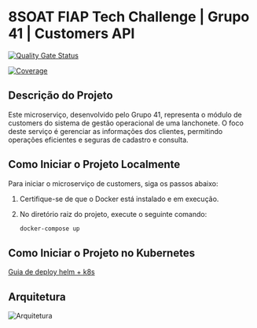 # 8SOAT FIAP Tech Challenge | Grupo 41 | Customers API

[![Quality Gate Status](https://sonarcloud.io/api/project_badges/measure?project=8SOAT-GRUPO-41_tech-challenge-fase-4-customers&metric=alert_status)](https://sonarcloud.io/summary/new_code?id=8SOAT-GRUPO-41_tech-challenge-fase-4-customers)

[![Coverage](https://sonarcloud.io/api/project_badges/measure?project=8SOAT-GRUPO-41_tech-challenge-fase-4-customers&metric=coverage)](https://sonarcloud.io/summary/new_code?id=8SOAT-GRUPO-41_tech-challenge-fase-4-customers)

## Descrição do Projeto

Este microserviço, desenvolvido pelo Grupo 41, representa o módulo de customers do sistema de gestão operacional de uma lanchonete. O foco deste serviço é gerenciar as informações dos clientes, permitindo operações eficientes e seguras de cadastro e consulta.

## Como Iniciar o Projeto Localmente

Para iniciar o microserviço de customers, siga os passos abaixo:

1. Certifique-se de que o Docker está instalado e em execução.
2. No diretório raiz do projeto, execute o seguinte comando:

   ```bash
   docker-compose up

## Como Iniciar o Projeto no Kubernetes

[Guia de deploy helm + k8s](k8s/README.md)

## Arquitetura

![Arquitetura](diagrams/aws-architecture.png)
